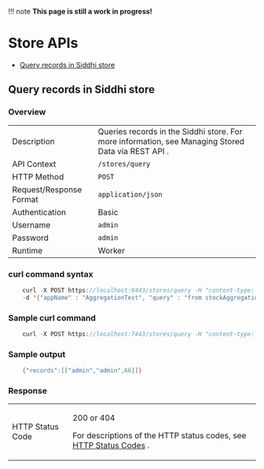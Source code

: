 !!! note
    **This page is still a work in progress!**

# Store APIs

-   [Query records in Siddhi store](#StoreAPIs-QueryrecordsinSiddhistore)

## Query records in Siddhi store

### Overview

|                         |                                                                                                    |
|-------------------------|----------------------------------------------------------------------------------------------------|
| Description             | Queries records in the Siddhi store. For more information, see Managing Stored Data via REST API . |
| API Context             | `/stores/query`                                                                                    |
| HTTP Method             | `POST`                                                                                             |
| Request/Response Format | `application/json`                                                                                 |
| Authentication          | Basic                                                                                              |
| Username                | `admin`                                                                                            |
| Password                | `admin`                                                                                            |
| Runtime                 | Worker                                                                                             |

### curl command syntax

``` java
    curl -X POST https://localhost:9443/stores/query -H "content-type: application/json" -u "admin:admin" 
    -d '{"appName" : "AggregationTest", "query" : "from stockAggregation select *" }' -k
```

  

### Sample curl command

``` java
    curl -X POST https://localhost:7443/stores/query -H "content-type: application/json" -u "admin:admin" -d '{"appName" : "ApiRequestSummary", "query" : "from API_REQUEST_SUMMARY within 1586249325000L, 1586335725000L per \"days\" select userId, apiPublisher, sum(totalRequestCount) as net_total_requests group by userId, apiPublisher order by net_total_requests DESC;" }' -k
```

### Sample output

``` java
    {"records":[["admin","admin",66]]}
```

### Response

<table>
<tbody>
<tr class="odd">
<td>HTTP Status Code</td>
<td><p>200 or 404</p>
<p>For descriptions of the HTTP status codes, see <a href="_HTTP_Status_Codes_">HTTP Status Codes</a> .</p></td>
</tr>
</tbody>
</table>
